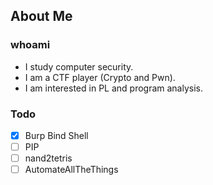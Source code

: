 ## About Me

### whoami

- I study computer security.
- I am a CTF player (Crypto and Pwn).
- I am interested in PL and program analysis.

### Todo

- [x] Burp Bind Shell
- [ ] PIP
- [ ] nand2tetris
- [ ] AutomateAllTheThings
